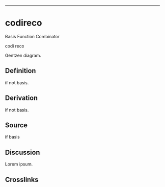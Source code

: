 ------------------------------------------------------------------------

# codireco

Basis Function Combinator

codi reco

Gentzen diagram.

## Definition

if not basis.

## Derivation

if not basis.

## Source

if basis

## Discussion

Lorem ipsum.

## Crosslinks
